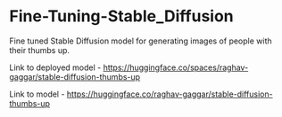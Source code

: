 # Fine-Tuning-Stable_Diffusion
Fine tuned Stable Diffusion model for generating images of people with their thumbs up.

Link to deployed model - https://huggingface.co/spaces/raghav-gaggar/stable-diffusion-thumbs-up

Link to model - https://huggingface.co/raghav-gaggar/stable-diffusion-thumbs-up
